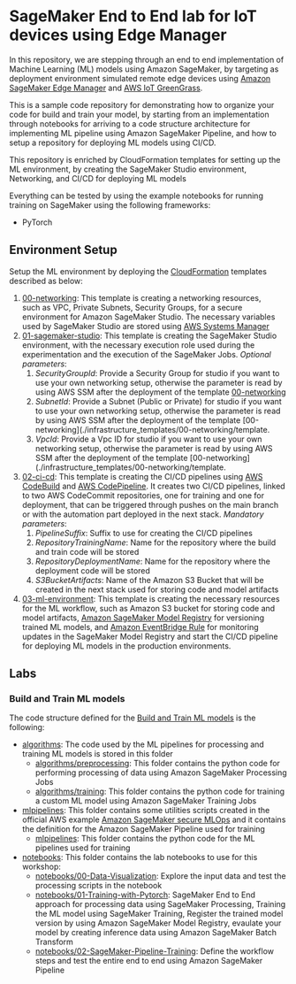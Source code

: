 # SageMaker End to End lab for IoT devices using Edge Manager 

In this repository, we are stepping through an end to end implementation of Machine Learning (ML) models using Amazon SageMaker,
by targeting as deployment environment simulated remote edge devices using [Amazon SageMaker Edge Manager](https://docs.aws.amazon.com/sagemaker/latest/dg/edge.html) 
and [AWS IoT GreenGrass](https://docs.aws.amazon.com/greengrass/v1/developerguide/what-is-gg.html).

This is a sample code repository for demonstrating how to organize your code for build and train your model, by starting from 
an implementation through notebooks for arriving to a code structure architecture for implementing ML pipeline using Amazon 
SageMaker Pipeline, and how to setup a repository for deploying ML models using CI/CD.

This repository is enriched by CloudFormation templates for setting up the ML environment, by creating the SageMaker Studio 
environment, Networking, and CI/CD for deploying ML models

Everything can be tested by using the example notebooks for running training on SageMaker using the following frameworks:
* PyTorch

## Environment Setup

Setup the ML environment by deploying the [CloudFormation](./infrastructure_templates) templates described as below:

1. [00-networking](./infrastructure_templates/00-networking/template.yml): This template is creating a networking resources,  
such as VPC, Private Subnets, Security Groups, for a secure environment for Amazon SageMaker Studio. The necessary variables 
used by SageMaker Studio are stored using [AWS Systems Manager](https://docs.aws.amazon.com/systems-manager/latest/userguide/what-is-systems-manager.html)
2. [01-sagemaker-studio](./infrastructure_templates/01-sagemaker-studio-environment/template.yml): This template is creating 
the SageMaker Studio environment, with the necessary execution role used during the experimentation and the execution of the 
SageMaker Jobs. *Optional parameters*:
   1. *SecurityGroupId*: Provide a Security Group for studio if you want to use your own networking setup, otherwise the parameter
   is read by using AWS SSM after the deployment of the template [00-networking](./infrastructure_templates/00-networking/template.yml)
   2. *SubnetId*: Provide a Subnet (Public or Private) for studio if you want to use your own networking setup, otherwise the parameter
   is read by using AWS SSM after the deployment of the template [00-networking](./infrastructure_templates/00-networking/template.
   3. *VpcId*: Provide a Vpc ID for studio if you want to use your own networking setup, otherwise the parameter is read by 
   using AWS SSM after the deployment of the template [00-networking](./infrastructure_templates/00-networking/template.
3. [02-ci-cd](./infrastructure_templates/02-ci-cd/template.yml): This template is creating the CI/CD pipelines using 
[AWS CodeBuild](https://docs.aws.amazon.com/codebuild/latest/userguide/welcome.html) and [AWS CodePipeline](https://docs.aws.amazon.com/codepipeline/latest/userguide/welcome.html).
It creates two CI/CD pipelines, linked to two AWS CodeCommit repositories, one for training and one for deployment, that can 
be triggered through pushes on the main branch or with the automation part deployed in the next stack. *Mandatory parameters*:
   1. *PipelineSuffix*: Suffix to use for creating the CI/CD pipelines
   2. *RepositoryTrainingName*: Name for the repository where the build and train code will be stored
   3. *RepositoryDeploymentName*:  Name for the repository where the deployment code will be stored
   4. *S3BucketArtifacts*: Name of the Amazon S3 Bucket that will be created in the next stack used for storing code and model artifacts
4. [03-ml-environment](./infrastructure_templates/03-ml-environment/template.yml): This template is creating the necessary resources for the 
ML workflow, such as Amazon S3 bucket for storing code and model artifacts, [Amazon SageMaker Model Registry](https://docs.aws.amazon.com/sagemaker/latest/dg/model-registry.html) 
for versioning trained ML models, and [Amazon EventBridge Rule](https://docs.aws.amazon.com/eventbridge/latest/userguide/eb-rules.html) 
for monitoring updates in the SageMaker Model Registry and start the CI/CD pipeline for deploying ML models in the production environments.

## Labs

### Build and Train ML models

The code structure defined for the [Build and Train ML models](./lab/00-model-build-train) is the following:

* [algorithms](./lab/00-model-build-train/algorithms): The code used by the ML pipelines for processing and training ML models is stored in this folder
  * [algorithms/preprocessing](./lab/00-model-build-train/algorithms/preprocessing): This folder contains the python code for performing processing of data
  using Amazon SageMaker Processing Jobs
  * [algorithms/training](./lab/00-model-build-train/algorithms/training): This folder contains the python code for training a custom ML model 
  using Amazon SageMaker Training Jobs
* [mlpipelines](./lab/00-model-build-train/mlpipelines): This folder contains some utilities scripts created in the official AWS example 
[Amazon SageMaker secure MLOps](https://github.com/aws-samples/amazon-sagemaker-secure-mlops) and it contains the definition for the 
Amazon SageMaker Pipeline used for training
  * [mlpipelines](./lab/00-model-build-train/mlpipelines/training): This folder contains the python code for the ML pipelines used for training
* [notebooks](./lab/00-model-build-train/notebooks): This folder contains the lab notebooks to use for this workshop:
  * [notebooks/00-Data-Visualization](./lab/00-model-build-train/notebooks/00-Data-Visualization.ipynb): Explore the input data and test the processing scripts 
  in the notebook
  * [notebooks/01-Training-with-Pytorch](./lab/00-model-build-train/notebooks/01-Training-with-Pytorch.ipynb): SageMaker 
  End to End approach for processing data using SageMaker Processing, Training the ML model using SageMaker Training, Register 
  the trained model version by using Amazon SageMaker Model Registry, evaulate your model by creating inference data using 
  Amazon SageMaker Batch Transform
  * [notebooks/02-SageMaker-Pipeline-Training](./lab/00-model-build-train/notebooks/02-SageMaker-Pipeline-Training.ipynb): Define 
  the workflow steps and test the entire end to end using Amazon SageMaker Pipeline